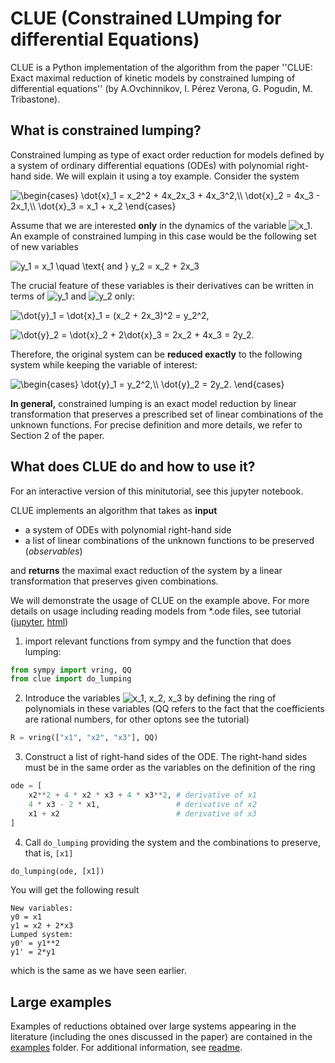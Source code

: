 # CLUE (Constrained LUmping for differential Equations)

CLUE is a Python implementation of the algorithm from the paper ''CLUE: Exact maximal reduction of kinetic models by constrained lumping of differential equations'' (by A.Ovchinnikov, I. Pérez Verona, G. Pogudin, M. Tribastone).

## What is constrained lumping?

Constrained lumping as type of exact order reduction for models defined by a system of ordinary differential equations (ODEs) with polynomial right-hand side.
We will explain it using a toy example. Consider the system

![$\begin{cases} \dot{x}_1  = x_2^2 + 4x_2x_3 + 4x_3^2,\\ \dot{x}_2  =  4x_3 - 2x_1,\\ \dot{x}_3  = x_1 + x_2 \end{cases}$](https://render.githubusercontent.com/render/math?math=%24%5Cbegin%7Bcases%7D%20%5Cdot%7Bx%7D_1%20%20%3D%20x_2%5E2%20%2B%204x_2x_3%20%2B%204x_3%5E2%2C%5C%5C%20%5Cdot%7Bx%7D_2%20%20%3D%20%204x_3%20-%202x_1%2C%5C%5C%20%5Cdot%7Bx%7D_3%20%20%3D%20x_1%20%2B%20x_2%20%5Cend%7Bcases%7D%24)

Assume that we are interested **only** in the dynamics of the variable ![$x_1$](https://render.githubusercontent.com/render/math?math=%24x_1%24). An example of constrained lumping in this case would be the following set of new variables

![$y_1 = x_1 \quad \text{ and } y_2 = x_2 + 2x_3$](https://render.githubusercontent.com/render/math?math=%24y_1%20%3D%20x_1%20%5Cquad%20%5Ctext%7B%20and%20%7D%20y_2%20%3D%20x_2%20%2B%202x_3%24)

The crucial feature of these variables is their derivatives can be written in terms of ![$y_1$](https://render.githubusercontent.com/render/math?math=%24y_1%24) and ![$y_2$](https://render.githubusercontent.com/render/math?math=%24y_2%24) only:

![$\dot{y}_1 = \dot{x}_1 = (x_2 + 2x_3)^2 = y_2^2,$](https://render.githubusercontent.com/render/math?math=%24%5Cdot%7By%7D_1%20%3D%20%5Cdot%7Bx%7D_1%20%3D%20(x_2%20%2B%202x_3)%5E2%20%3D%20y_2%5E2%2C%24)

![$\dot{y}_2 = \dot{x}_2 + 2\dot{x}_3 = 2x_2 + 4x_3 = 2y_2.$](https://render.githubusercontent.com/render/math?math=%24%5Cdot%7By%7D_2%20%3D%20%5Cdot%7Bx%7D_2%20%2B%202%5Cdot%7Bx%7D_3%20%3D%202x_2%20%2B%204x_3%20%3D%202y_2.%24)

Therefore, the original system can be **reduced exactly** to the following system while keeping the variable of interest:

![$\begin{cases} \dot{y}_1 = y_2^2,\\ \dot{y}_2 = 2y_2. \end{cases}$](https://render.githubusercontent.com/render/math?math=%24%5Cbegin%7Bcases%7D%20%5Cdot%7By%7D_1%20%3D%20y_2%5E2%2C%5C%5C%20%5Cdot%7By%7D_2%20%3D%202y_2.%20%5Cend%7Bcases%7D%24)

**In general,** constrained lumping is an exact model reduction by linear transformation that preserves a prescribed set of linear combinations of the unknown functions.
For precise definition and more details, we refer to Section 2 of the paper.

## What does CLUE do and how to use it?

For an interactive version of this minitutorial, see this jupyter notebook.

CLUE implements an algorithm that takes as **input**
* a system of ODEs with polynomial right-hand side
* a list of linear combinations of the unknown functions to be preserved (*observables*)

and **returns** the maximal exact reduction of the system by a linear transformation that preserves given combinations.

We will demonstrate the usage of CLUE on the example above. For more details on usage including reading models from \*.ode files, see tutorial ([jupyter](Tutorial.ipynb), [html](Tutorial.html))

1. import relevant functions from sympy and the function that does lumping:

```python
from sympy import vring, QQ
from clue import do_lumping
```

2. Introduce the variables ![$x_1, x_2, x_3$](https://render.githubusercontent.com/render/math?math=%24x_1%2C%20x_2%2C%20x_3%24) by defining the ring of polynomials in these variables (QQ refers to the fact that the coefficients are rational numbers, for other optons see the tutorial)

```python
R = vring(["x1", "x2", "x3"], QQ)
```

3. Construct a list of right-hand sides of the ODE. The right-hand sides must be in the same order as the variables on the definition of the ring

```python
ode = [
    x2**2 + 4 * x2 * x3 + 4 * x3**2, # derivative of x1
    4 * x3 - 2 * x1,                 # derivative of x2
    x1 + x2                          # derivative of x3
]
```

4. Call `do_lumping` providing the system and the combinations to preserve, that is, `[x1]`

```python
do_lumping(ode, [x1])
```

You will get the following result

```
New variables:
y0 = x1
y1 = x2 + 2*x3
Lumped system:
y0' = y1**2
y1' = 2*y1
```

which is the same as we have seen earlier.

## Large examples

Examples of reductions obtained over large systems appearing in the literature (including the ones discussed in the paper) are contained in the [examples](examples/) folder. For additional information, see [readme](examples/README.md).
